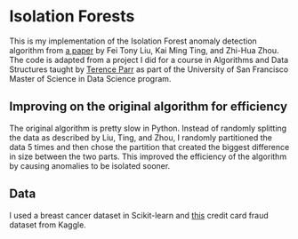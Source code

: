 # Isolation Forests

This is my implementation of the Isolation Forest anomaly detection algorithm from 
[a paper](https://www.researchgate.net/publication/224384174_Isolation_Forest) by Fei Tony Liu, Kai Ming Ting, 
and Zhi-Hua Zhou. The code is adapted from a project I did for a course in Algorithms and Data Structures taught by [Terence Parr](https://github.com/parrt) as part of the University of San Francisco Master of Science in Data Science program.

## Improving on the original algorithm for efficiency

The original algorithm is pretty slow in Python. Instead of randomly splitting the data as described by Liu, Ting, and Zhou, I randomly partitioned the data 5 times and then chose the partition that created the biggest difference in size between the two parts. This improved the efficiency of the algorithm by causing anomalies to be isolated sooner.

## Data

I used a breast cancer dataset in Scikit-learn and [this](https://www.kaggle.com/mlg-ulb/creditcardfraud) credit card fraud dataset from Kaggle.
